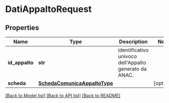 # DatiAppaltoRequest

## Properties
Name | Type | Description | Notes
------------ | ------------- | ------------- | -------------
**id_appalto** | **str** | identificativo univoco dell&#x27;Appalto generato da ANAC. | 
**scheda** | [**SchedaComunicaAppaltoType**](SchedaComunicaAppaltoType.md) |  | [optional] 

[[Back to Model list]](../README.md#documentation-for-models) [[Back to API list]](../README.md#documentation-for-api-endpoints) [[Back to README]](../README.md)

